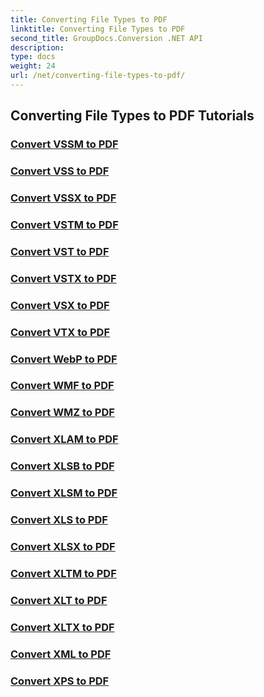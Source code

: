 ```yaml
---
title: Converting File Types to PDF
linktitle: Converting File Types to PDF
second_title: GroupDocs.Conversion .NET API
description: 
type: docs
weight: 24
url: /net/converting-file-types-to-pdf/
---
```


## Converting File Types to PDF Tutorials
### [Convert VSSM to PDF](./convert-vssm-to-pdf/)
### [Convert VSS to PDF](./convert-vss-to-pdf/)
### [Convert VSSX to PDF](./convert-vssx-to-pdf/)
### [Convert VSTM to PDF](./convert-vstm-to-pdf/)
### [Convert VST to PDF](./convert-vst-to-pdf/)
### [Convert VSTX to PDF](./convert-vstx-to-pdf/)
### [Convert VSX to PDF](./convert-vsx-to-pdf/)
### [Convert VTX to PDF](./convert-vtx-to-pdf/)
### [Convert WebP to PDF](./convert-webp-to-pdf/)
### [Convert WMF to PDF](./convert-wmf-to-pdf/)
### [Convert WMZ to PDF](./convert-wmz-to-pdf/)
### [Convert XLAM to PDF](./convert-xlam-to-pdf/)
### [Convert XLSB to PDF](./convert-xlsb-to-pdf/)
### [Convert XLSM to PDF](./convert-xlsm-to-pdf/)
### [Convert XLS to PDF](./convert-xls-to-pdf/)
### [Convert XLSX to PDF](./convert-xlsx-to-pdf/)
### [Convert XLTM to PDF](./convert-xltm-to-pdf/)
### [Convert XLT to PDF](./convert-xlt-to-pdf/)
### [Convert XLTX to PDF](./convert-xltx-to-pdf/)
### [Convert XML to PDF](./convert-xml-to-pdf/)
### [Convert XPS to PDF](./convert-xps-to-pdf/)
